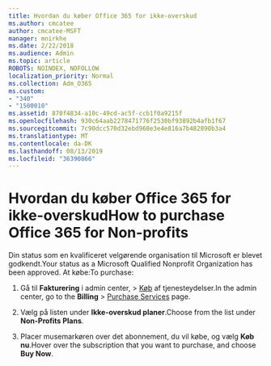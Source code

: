 ```yaml
---
title: Hvordan du køber Office 365 for ikke-overskud
ms.author: cmcatee
author: cmcatee-MSFT
manager: mnirkhe
ms.date: 2/22/2018
ms.audience: Admin
ms.topic: article
ROBOTS: NOINDEX, NOFOLLOW
localization_priority: Normal
ms.collection: Adm_O365
ms.custom:
- "340"
- "1500010"
ms.assetid: 870f4834-a10c-49cd-ac5f-ccb1f0a9215f
ms.openlocfilehash: 930c64aab2278471776f2530bf93892b4afb1f67
ms.sourcegitcommit: 7c90dcc570d32ebd968e3e4e816a7b482890b3a4
ms.translationtype: MT
ms.contentlocale: da-DK
ms.lasthandoff: 08/13/2019
ms.locfileid: "36390866"
---
```

# <a name="how-to-purchase-office-365-for-non-profits"></a><span data-ttu-id="249ff-102">Hvordan du køber Office 365 for ikke-overskud</span><span class="sxs-lookup"><span data-stu-id="249ff-102">How to purchase Office 365 for Non-profits</span></span>

<span data-ttu-id="249ff-103">Din status som en kvalificeret velgørende organisation til Microsoft er blevet godkendt.</span><span class="sxs-lookup"><span data-stu-id="249ff-103">Your status as a Microsoft Qualified Nonprofit Organization has been approved.</span></span> <span data-ttu-id="249ff-104">At købe:</span><span class="sxs-lookup"><span data-stu-id="249ff-104">To purchase:</span></span>
  
1. <span data-ttu-id="249ff-105">Gå til **Fakturering** i admin center, \> [Køb](https://go.microsoft.com/fwlink/p/?linkid=868433) af tjenesteydelser.</span><span class="sxs-lookup"><span data-stu-id="249ff-105">In the admin center, go to the **Billing** \> [Purchase Services](https://go.microsoft.com/fwlink/p/?linkid=868433) page.</span></span>

2. <span data-ttu-id="249ff-106">Vælg på listen under **Ikke-overskud planer**.</span><span class="sxs-lookup"><span data-stu-id="249ff-106">Choose from the list under **Non-Profits Plans**.</span></span>

3. <span data-ttu-id="249ff-107">Placer musemarkøren over det abonnement, du vil købe, og vælg **Køb nu**.</span><span class="sxs-lookup"><span data-stu-id="249ff-107">Hover over the subscription that you want to purchase, and choose **Buy Now**.</span></span>